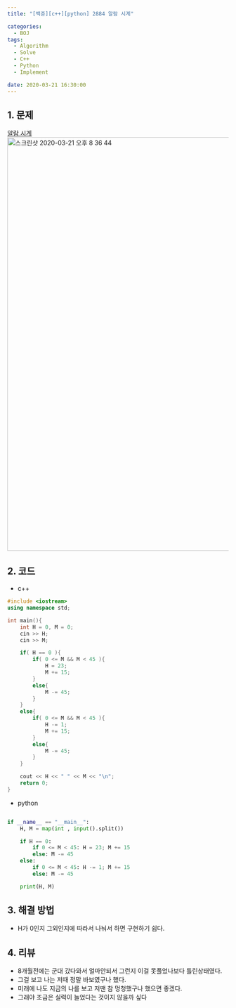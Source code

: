 ```yaml
---
title: "[백준][c++][python] 2884 알람 시계"

categories:
  - BOJ
tags:
  - Algorithm
  - Solve
  - C++
  - Python
  - Implement

date: 2020-03-21 16:30:00
---
```


## 1. 문제
[알람 시계](https://www.acmicpc.net/problem/2884)  
<img width="942" alt="스크린샷 2020-03-21 오후 8 36 44" src="https://user-images.githubusercontent.com/20227720/77225611-e4ca4280-6bb3-11ea-9395-fea71e6a6ccd.png">


## 2. 코드

- c++

```c++
#include <iostream>
using namespace std;

int main(){
    int H = 0, M = 0;
    cin >> H;
    cin >> M;

    if( H == 0 ){
        if( 0 <= M && M < 45 ){
            H = 23;
            M += 15;
        }
        else{
            M -= 45;
        }
    }
    else{
        if( 0 <= M && M < 45 ){
            H -= 1;
            M += 15;
        }
        else{
            M -= 45;
        }
    }

    cout << H << " " << M << "\n";
    return 0;
}
```

- python

```python

if __name__ == "__main__":
    H, M = map(int , input().split())

    if H == 0:
        if 0 <= M < 45: H = 23; M += 15
        else: M -= 45
    else:
        if 0 <= M < 45: H -= 1; M += 15
        else: M -= 45

    print(H, M)
```

## 3. 해결 방법

- H가 0인지 그외인지에 따라서 나눠서 하면 구현하기 쉽다.

## 4. 리뷰

- 8개월전에는 군대 갔다와서 얼마안되서 그런지 이걸 못풀었나보다 틀린상태였다. 
- 그걸 보고 나는 저때 정말 바보였구나 했다.
- 미래에 나도 지금의 나를 보고 저땐 참 멍청했구나 했으면 좋겠다.
- 그래야 조금은 실력이 늘었다는 것이지 않을까 싶다
